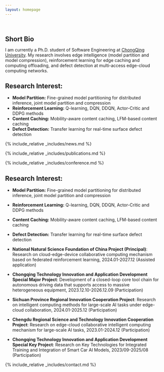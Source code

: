 ```yaml
---
layout: homepage
---
```


<h1 id="about-me"></h1>

<h2 style="margin: 60px 0px 10px;">Short Bio</h2>

I am currently a Ph.D. student of Software Engineering at [ChongQing University](https://www.cqu.edu.cn/). My research involves edge intelligence (model partition and model compression), reinforcement learning for edge caching and computing offloading, and defect detection at multi-access edge-cloud computing networks.


## Research Interest:
- **Model Partition:**  Fine-grained model partitioning for distributed inference, joint model partition and compression
- **Reinforcement Learning:** Q-learning, DQN, DDQN, Actor-Critic and DDPG methods
- **Content Caching:** Mobility-aware content caching, LFM-based content caching
- **Defect Detection:** Transfer learning for real-time surface defect detection

{% include_relative _includes/news.md %}

{% include_relative _includes/publications.md %}

{% include_relative _includes/conference.md %}

<!-- {% include_relative _includes/projects.md %}-->

## Research Interest:
- **Model Partition:**  Fine-grained model partitioning for distributed inference, joint model partition and compression
- **Reinforcement Learning:** Q-learning, DQN, DDQN, Actor-Critic and DDPG methods
- **Content Caching:** Mobility-aware content caching, LFM-based content caching
- **Defect Detection:** Transfer learning for real-time surface defect detection

- **National Natural Science Foundation of China Project (Principal)**: Research on cloud-edge-device collaborative computing mechanism based on federated reinforcement learning, 2024.01-2027.12 (Assisted application)
- **Chongqing Technology Innovation and Application Development Special Major Project**: Development of a closed-loop core tool chain for autonomous driving data that supports access to massive heterogeneous equipment, 2023.12.10-2026.12.09 (Participation)
- **Sichuan Province Regional Innovation Cooperation Project**: Research on intelligent computing methods for large-scale AI tasks under edge-cloud collaboration, 2024.01-2025.12 (Participation)
- **Chengdu Regional Science and Technology Innovation Cooperation Project**: Research on edge-cloud collaborative intelligent computing mechanism for large-scale AI tasks, 2023.01-2024.12 (Participation)
- **Chongqing Technology Innovation and Application Development Special Key Project**: Research on Key Technologies for Integrated Training and Integration of Smart Car AI Models, 2023/09-2025/08 (Participation)

{% include_relative _includes/contact.md %}
<!-- <strong style="color:#e74d3c; font-weight:600"><strong style="color:#e74d3c; font-weight:600">I am currently on the 2023-2024 academic job market, looking for faculty positions in CS, CSE, ECE, IEOR, etc., related to Artificial Intelligence, Computer Vision, and Machine Learning. Please feel free to contact me if you are interested. I am also happy to give talks on my research in related seminars.</strong></strong> -->


<!-- 
{% include_relative _includes/publications.md %}

{% include_relative _includes/teaching.md %}

{% include_relative _includes/talks.md %}

{% include_relative _includes/services.md %}


 -->
